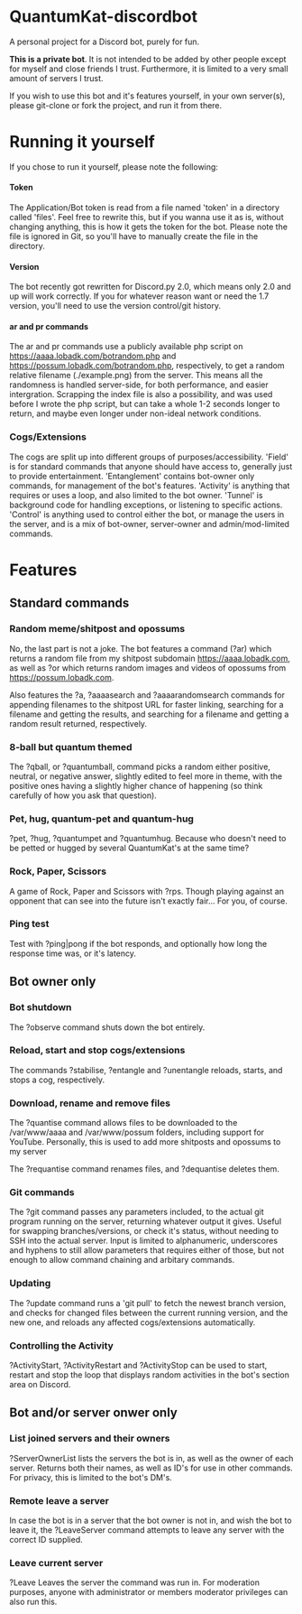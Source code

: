 # QuantumKat-discordbot
A personal project for a Discord bot, purely for fun.

**This is a private bot**. It is not intended to be added by other people except for myself and close friends I trust. Furthermore, it is limited to a very small amount of servers I trust.

If you wish to use this bot and it's features yourself, in your own server(s), please git-clone or fork the project, and run it from there.

# Running it yourself
If you chose to run it yourself, please note the following:

#### Token
The Application/Bot token is read from a file named 'token' in a directory called 'files'. Feel free to rewrite this, but if you wanna use it as is, without changing anything, this is how it gets the token for the bot. Please note the file is ignored in Git, so you'll have to manually create the file in the directory.

#### Version
The bot recently got rewritten for Discord.py 2.0, which means only 2.0 and up will work correctly. If you for whatever reason want or need the 1.7 version, you'll need to use the version control/git history.

#### ar and pr commands
The ar and pr commands use a publicly available php script on https://aaaa.lobadk.com/botrandom.php and https://possum.lobadk.com/botrandom.php, respectively, to get a random relative filename (./example.png) from the server. This means all the randomness is handled server-side, for both performance, and easier intergration. Scrapping the index file is also a possibility, and was used before I wrote the php script, but can take a whole 1-2 seconds longer to return, and maybe even longer under non-ideal network conditions.

### Cogs/Extensions
The cogs are split up into different groups of purposes/accessibility. 'Field' is for standard commands that anyone should have access to, generally just to provide entertainment. 
'Entanglement' contains bot-owner only commands, for management of the bot's features. 
'Activity' is anything that requires or uses a loop, and also limited to the bot owner.
'Tunnel' is background code for handling exceptions, or listening to specific actions.
'Control' is anything used to control either the bot, or manage the users in the server, and is a mix of bot-owner, server-owner and admin/mod-limited commands.

# Features

## Standard commands
### Random meme/shitpost and opossums
No, the last part is not a joke. The bot features a command (?ar) which returns a random file from my shitpost subdomain https://aaaa.lobadk.com, as well as ?or which returns random images and videos of opossums from https://possum.lobadk.com.

Also features the ?a, ?aaaasearch and ?aaaarandomsearch commands for appending filenames to the shitpost URL for faster linking, searching for a filename and getting the results, and searching for a filename and getting a random result returned, respectively.

### 8-ball but quantum themed
The ?qball, or ?quantumball, command picks a random either positive, neutral, or negative answer, slightly edited to feel more in theme, with the positive ones having a slightly higher chance of happening (so think carefully of how you ask that question).

### Pet, hug, quantum-pet and quantum-hug
?pet, ?hug, ?quantumpet and ?quantumhug.
Because who doesn't need to be petted or hugged by several QuantumKat's at the same time?

### Rock, Paper, Scissors
A game of Rock, Paper and Scissors with ?rps. Though playing against an opponent that can see into the future isn't exactly fair... For you, of course.

### Ping test
Test with ?ping|pong if the bot responds, and optionally how long the response time was, or it's latency.

## Bot owner only
### Bot shutdown
The ?observe command shuts down the bot entirely.

### Reload, start and stop cogs/extensions
The commands ?stabilise, ?entangle and ?unentangle reloads, starts, and stops a cog, respectively.

### Download, rename and remove files
The ?quantise command allows files to be downloaded to the /var/www/aaaa and /var/www/possum folders, including support for YouTube. Personally, this is used to add more shitposts and opossums to my server

The ?requantise command renames files, and ?dequantise deletes them.

### Git commands
The ?git command passes any parameters included, to the actual git program running on the server, returning whatever output it gives. Useful for swapping branches/versions, or check it's status, without needing to SSH into the actual server. Input is limited to alphanumeric, underscores and hyphens to still allow parameters that requires either of those, but not enough to allow command chaining and arbitary commands.

### Updating
The ?update command runs a 'git pull' to fetch the newest branch version, and checks for changed files between the current running version, and the new one, and reloads any affected cogs/extensions automatically.

### Controlling the Activity
?ActivityStart, ?ActivityRestart and ?ActivityStop can be used to start, restart and stop the loop that displays random activities in the bot's section area on Discord.

## Bot and/or server onwer only
### List joined servers and their owners
?ServerOwnerList lists the servers the bot is in, as well as the owner of each server. Returns both their names, as well as ID's for use in other commands. For privacy, this is limited to the bot's DM's.

### Remote leave a server
In case the bot is in a server that the bot owner is not in, and wish the bot to leave it, the ?LeaveServer command attempts to leave any server with the correct ID supplied.

### Leave current server
?Leave
Leaves the server the command was run in. For moderation purposes, anyone with administrator or members moderator privileges can also run this.